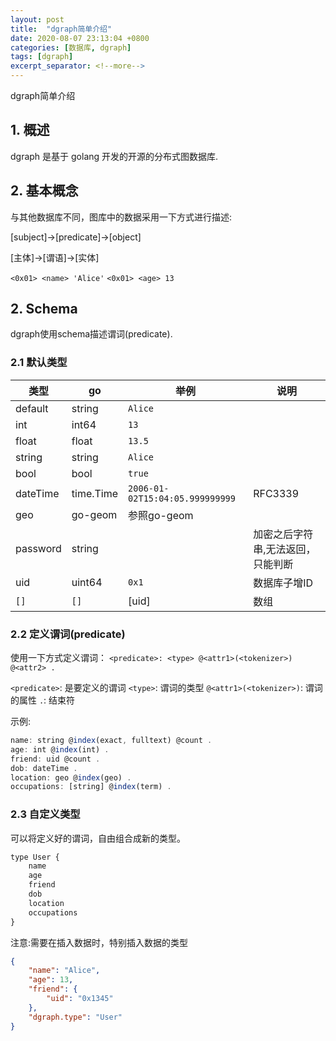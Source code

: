 ```yaml
---
layout: post
title:  "dgraph简单介绍"
date: 2020-08-07 23:13:04 +0800
categories: [数据库, dgraph]
tags: [dgraph]
excerpt_separator: <!--more-->
---
```

dgraph简单介绍
<!--more-->

## 1. 概述
dgraph 是基于 golang 开发的开源的分布式图数据库. 

## 2. 基本概念
与其他数据库不同，图库中的数据采用一下方式进行描述:

[subject]->[predicate]->[object]

[主体]->[谓语]->[实体]

`<0x01> <name> 'Alice'`
`<0x01> <age> 13`


## 2. Schema
dgraph使用schema描述谓词(predicate).

### 2.1 默认类型

|类型|go|举例|说明|
|---|---|---|---|
|default|string|`Alice`| |
|int|int64|`13`| |
|float|float|`13.5`| |
|string|string|`Alice`| |
|bool|bool|`true`| |
|dateTime|time.Time|`2006-01-02T15:04:05.999999999`|RFC3339|
|geo|go-geom|参照go-geom| |
|password|string| |加密之后字符串,无法返回，只能判断|
|uid|uint64|`0x1`|数据库子增ID|
|`[]`|`[]`|[uid]|数组|

### 2.2 定义谓词(predicate)

使用一下方式定义谓词：
`<predicate>: <type> @<attr1>(<tokenizer>) @<attr2> .`

`<predicate>`: 是要定义的谓词
`<type>`: 谓词的类型
`@<attr1>(<tokenizer>)`: 谓词的属性
`.`: 结束符

示例:
```js
name: string @index(exact, fulltext) @count .
age: int @index(int) .
friend: uid @count .
dob: dateTime .
location: geo @index(geo) .
occupations: [string] @index(term) .
```

### 2.3 自定义类型

可以将定义好的谓词，自由组合成新的类型。

```js
type User {
    name
    age
    friend
    dob
    location
    occupations
}
```

注意:需要在插入数据时，特别插入数据的类型
```json
{
    "name": "Alice",
    "age": 13,
    "friend": {
        "uid": "0x1345"
    },
    "dgraph.type": "User"
}
```